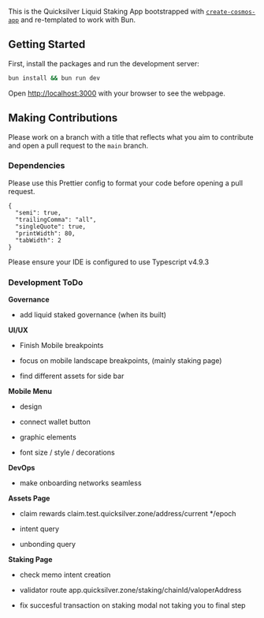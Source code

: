 This is the Quicksilver Liquid Staking App bootstrapped with [`create-cosmos-app`](https://github.com/cosmology-tech/create-cosmos-app) and re-templated to work with Bun.

## Getting Started

First, install the packages and run the development server:

```bash
bun install && bun run dev
```

Open [http://localhost:3000](http://localhost:3000) with your browser to see the webpage.

## Making Contributions

Please work on a branch with a title that reflects what you aim to contribute and open a pull request to the `main` branch.

### Dependencies

Please use this Prettier config to format your code before opening a pull request.

```
{
  "semi": true,
  "trailingComma": "all",
  "singleQuote": true,
  "printWidth": 80,
  "tabWidth": 2
}

```

Please ensure your IDE is configured to use Typescript v4.9.3

### Development ToDo

**Governance**

- add liquid staked governance (when its built)

**UI/UX**

- Finish Mobile breakpoints

- focus on mobile landscape breakpoints, (mainly staking page)

- find different assets for side bar

**Mobile Menu**

- design

- connect wallet button

- graphic elements

- font size / style / decorations

**DevOps**

- make onboarding networks seamless

**Assets Page**

- claim rewards claim.test.quicksilver.zone/address/current \*/epoch

- intent query

- unbonding query

**Staking Page**

- check memo intent creation

- validator route app.quicksilver.zone/staking/chainId/valoperAddress

- fix succesful transaction on staking modal not taking you to final step

